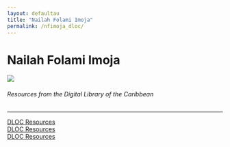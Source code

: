 ```yaml
---
layout: defaultau
title: "Nailah Folami Imoja"
permalink: /nfimoja_dloc/
---
```

<!-- partial:index.partial.html -->
<div class="content">
    <h1>Nailah Folami Imoja</h1>
    <div class="quote">
        <div><img src="https://www.bocaslitfest.com/wp-content/uploads/2021/02/Nailah-PS1.jpg" class="logo"></div>
    </div>
    <body>
    <h6>Resources from the Digital Library of the Caribbean</h6><hr> 
        <a href="https://www.dloc.com/AA00090268/00029/pdf" target="_blank">DLOC Resources</a><br>
        <a href="https://www.dloc.com/AA00090268/00032/pdf" target="_blank">DLOC Resources</a><br>
        <a href="https://www.dloc.com/AA00090268/00030/pdf" target="_blank">DLOC Resources</a><br>
    </body> 
          </div>
  <!-- partial -->
<script src='https://cdnjs.cloudflare.com/ajax/libs/jquery/3.1.1/jquery.min.js'></script><script  src="{{ site.baseurl }}/assets/js/authorscript.js"></script>